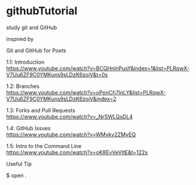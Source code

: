 # githubTutorial
study git and GitHub

inspired by 

Git and GitHub for Poets

1.1: Introduction   
https://www.youtube.com/watch?v=BCQHnlnPusY&index=1&list=PLRqwX-V7Uu6ZF9C0YMKuns9sLDzK6zoiV&t=0s

1.2: Branches  
https://www.youtube.com/watch?v=oPpnCh7InLY&list=PLRqwX-V7Uu6ZF9C0YMKuns9sLDzK6zoiV&index=2

1.3: Forks and Pull Requests<br />
https://www.youtube.com/watch?v=_NrSWLQsDL4

1.4: GitHub Issues<br />
https://www.youtube.com/watch?v=WMykv2ZMyEQ

1.5: Intro to the Command Line<br />
https://www.youtube.com/watch?v=oK8EvVeVltE&t=122s





Useful Tip

$ open .


